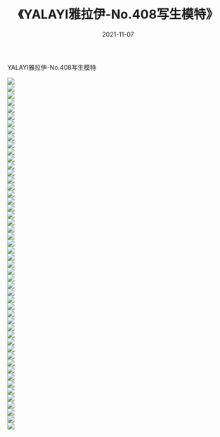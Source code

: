 ﻿---
layout: post
title:  《YALAYI雅拉伊-No.408写生模特》
date:   2021-11-07
img: http://img.660000.xyz/Sharelink/网络美图/2021/YALAYI雅拉伊-No.408写生模特/000.jpg
categories: [美女, 清纯, 唯美]
---

YALAYI雅拉伊-No.408写生模特

  ![](http://img.660000.xyz/Sharelink/网络美图/2021/YALAYI雅拉伊-No.408写生模特/001.jpg) <br> ![](http://img.660000.xyz/Sharelink/网络美图/2021/YALAYI雅拉伊-No.408写生模特/002.jpg) <br> ![](http://img.660000.xyz/Sharelink/网络美图/2021/YALAYI雅拉伊-No.408写生模特/003.jpg) <br> ![](http://img.660000.xyz/Sharelink/网络美图/2021/YALAYI雅拉伊-No.408写生模特/004.jpg) <br> ![](http://img.660000.xyz/Sharelink/网络美图/2021/YALAYI雅拉伊-No.408写生模特/005.jpg) <br> ![](http://img.660000.xyz/Sharelink/网络美图/2021/YALAYI雅拉伊-No.408写生模特/006.jpg) <br> ![](http://img.660000.xyz/Sharelink/网络美图/2021/YALAYI雅拉伊-No.408写生模特/007.jpg) <br> ![](http://img.660000.xyz/Sharelink/网络美图/2021/YALAYI雅拉伊-No.408写生模特/008.jpg) <br> ![](http://img.660000.xyz/Sharelink/网络美图/2021/YALAYI雅拉伊-No.408写生模特/009.jpg) <br> ![](http://img.660000.xyz/Sharelink/网络美图/2021/YALAYI雅拉伊-No.408写生模特/010.jpg) <br> ![](http://img.660000.xyz/Sharelink/网络美图/2021/YALAYI雅拉伊-No.408写生模特/011.jpg) <br> ![](http://img.660000.xyz/Sharelink/网络美图/2021/YALAYI雅拉伊-No.408写生模特/012.jpg) <br> ![](http://img.660000.xyz/Sharelink/网络美图/2021/YALAYI雅拉伊-No.408写生模特/013.jpg) <br> ![](http://img.660000.xyz/Sharelink/网络美图/2021/YALAYI雅拉伊-No.408写生模特/014.jpg) <br> ![](http://img.660000.xyz/Sharelink/网络美图/2021/YALAYI雅拉伊-No.408写生模特/015.jpg) <br> ![](http://img.660000.xyz/Sharelink/网络美图/2021/YALAYI雅拉伊-No.408写生模特/016.jpg) <br> ![](http://img.660000.xyz/Sharelink/网络美图/2021/YALAYI雅拉伊-No.408写生模特/017.jpg) <br> ![](http://img.660000.xyz/Sharelink/网络美图/2021/YALAYI雅拉伊-No.408写生模特/018.jpg) <br> ![](http://img.660000.xyz/Sharelink/网络美图/2021/YALAYI雅拉伊-No.408写生模特/019.jpg) <br> ![](http://img.660000.xyz/Sharelink/网络美图/2021/YALAYI雅拉伊-No.408写生模特/020.jpg) <br> ![](http://img.660000.xyz/Sharelink/网络美图/2021/YALAYI雅拉伊-No.408写生模特/021.jpg) <br> ![](http://img.660000.xyz/Sharelink/网络美图/2021/YALAYI雅拉伊-No.408写生模特/022.jpg) <br> ![](http://img.660000.xyz/Sharelink/网络美图/2021/YALAYI雅拉伊-No.408写生模特/023.jpg) <br> ![](http://img.660000.xyz/Sharelink/网络美图/2021/YALAYI雅拉伊-No.408写生模特/024.jpg) <br> ![](http://img.660000.xyz/Sharelink/网络美图/2021/YALAYI雅拉伊-No.408写生模特/025.jpg) <br> ![](http://img.660000.xyz/Sharelink/网络美图/2021/YALAYI雅拉伊-No.408写生模特/026.jpg) <br> ![](http://img.660000.xyz/Sharelink/网络美图/2021/YALAYI雅拉伊-No.408写生模特/027.jpg) <br> ![](http://img.660000.xyz/Sharelink/网络美图/2021/YALAYI雅拉伊-No.408写生模特/028.jpg) <br> ![](http://img.660000.xyz/Sharelink/网络美图/2021/YALAYI雅拉伊-No.408写生模特/029.jpg) <br> ![](http://img.660000.xyz/Sharelink/网络美图/2021/YALAYI雅拉伊-No.408写生模特/030.jpg) <br> ![](http://img.660000.xyz/Sharelink/网络美图/2021/YALAYI雅拉伊-No.408写生模特/031.jpg) <br> ![](http://img.660000.xyz/Sharelink/网络美图/2021/YALAYI雅拉伊-No.408写生模特/032.jpg) <br> ![](http://img.660000.xyz/Sharelink/网络美图/2021/YALAYI雅拉伊-No.408写生模特/033.jpg) <br> ![](http://img.660000.xyz/Sharelink/网络美图/2021/YALAYI雅拉伊-No.408写生模特/034.jpg) <br> ![](http://img.660000.xyz/Sharelink/网络美图/2021/YALAYI雅拉伊-No.408写生模特/035.jpg) <br> ![](http://img.660000.xyz/Sharelink/网络美图/2021/YALAYI雅拉伊-No.408写生模特/036.jpg) <br> ![](http://img.660000.xyz/Sharelink/网络美图/2021/YALAYI雅拉伊-No.408写生模特/037.jpg) <br> ![](http://img.660000.xyz/Sharelink/网络美图/2021/YALAYI雅拉伊-No.408写生模特/038.jpg) <br> ![](http://img.660000.xyz/Sharelink/网络美图/2021/YALAYI雅拉伊-No.408写生模特/039.jpg) <br> ![](http://img.660000.xyz/Sharelink/网络美图/2021/YALAYI雅拉伊-No.408写生模特/040.jpg) <br> ![](http://img.660000.xyz/Sharelink/网络美图/2021/YALAYI雅拉伊-No.408写生模特/041.jpg) <br> ![](http://img.660000.xyz/Sharelink/网络美图/2021/YALAYI雅拉伊-No.408写生模特/042.jpg) <br> ![](http://img.660000.xyz/Sharelink/网络美图/2021/YALAYI雅拉伊-No.408写生模特/043.jpg) <br> ![](http://img.660000.xyz/Sharelink/网络美图/2021/YALAYI雅拉伊-No.408写生模特/044.jpg) <br> ![](http://img.660000.xyz/Sharelink/网络美图/2021/YALAYI雅拉伊-No.408写生模特/045.jpg) <br> ![](http://img.660000.xyz/Sharelink/网络美图/2021/YALAYI雅拉伊-No.408写生模特/046.jpg) <br> ![](http://img.660000.xyz/Sharelink/网络美图/2021/YALAYI雅拉伊-No.408写生模特/047.jpg) <br> ![](http://img.660000.xyz/Sharelink/网络美图/2021/YALAYI雅拉伊-No.408写生模特/048.jpg) <br> ![](http://img.660000.xyz/Sharelink/网络美图/2021/YALAYI雅拉伊-No.408写生模特/049.jpg) <br> ![](http://img.660000.xyz/Sharelink/网络美图/2021/YALAYI雅拉伊-No.408写生模特/050.jpg) <br>
